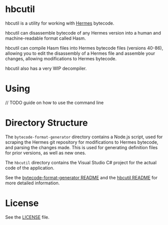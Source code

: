 # hbcutil

hbcutil is a utility for working with [Hermes](https://github.com/facebook/hermes) bytecode.

hbcutil can disassemble bytecode of any Hermes version into a human and machine-readable format called Hasm.

hbcutil can compile Hasm files into Hermes bytecode files (versions 40-86), allowing you to edit the disassembly of a Hermes file and assemble your changes, allowing modifications to Hermes bytecode.

hbcutil also has a very WIP decompiler.

# Using

// TODO guide on how to use the command line

# Directory Structure

The `bytecode-format-generator` directory contains a Node.js script, used for scraping the Hermes git repository for modifications to Hermes bytecode, and parsing the changes made.
This is used for generating definition files for prior versions, as well as new ones.

The `hbcutil` directory contains the Visual Studio C# project for the actual code of the application.

See the [bytecode-format-generator README](./bytecode-format-generator/README.md) and the [hbcutil README](./hbcutil/README.md) for more detailed information.

# License

See the [LICENSE](LICENSE) file.
